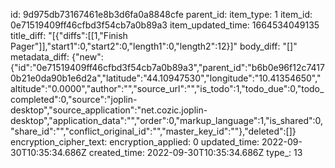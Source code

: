id: 9d975db73167461e8b3d6fa0a8848cfe
parent_id: 
item_type: 1
item_id: 0e71519409ff46cfbd3f54cb7a0b89a3
item_updated_time: 1664534049135
title_diff: "[{\"diffs\":[[1,\"Finish Pager\"]],\"start1\":0,\"start2\":0,\"length1\":0,\"length2\":12}]"
body_diff: "[]"
metadata_diff: {"new":{"id":"0e71519409ff46cfbd3f54cb7a0b89a3","parent_id":"b6b0e96f12c74170b21e0da90b1e6d2a","latitude":"44.10947530","longitude":"10.41354650","altitude":"0.0000","author":"","source_url":"","is_todo":1,"todo_due":0,"todo_completed":0,"source":"joplin-desktop","source_application":"net.cozic.joplin-desktop","application_data":"","order":0,"markup_language":1,"is_shared":0,"share_id":"","conflict_original_id":"","master_key_id":""},"deleted":[]}
encryption_cipher_text: 
encryption_applied: 0
updated_time: 2022-09-30T10:35:34.686Z
created_time: 2022-09-30T10:35:34.686Z
type_: 13